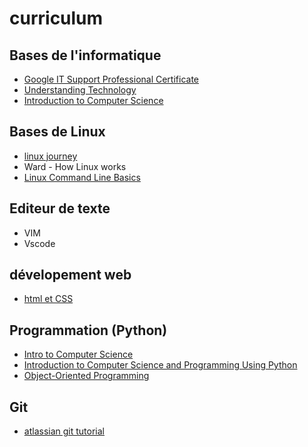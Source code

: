 # curriculum

## Bases de l'informatique

* [Google IT Support Professional Certificate](https://www.coursera.org/specializations/google-it-support)
* [Understanding Technology](https://www.edx.org/course/cs50s-understanding-technology)
* [Introduction to Computer Science](https://www.edx.org/course/cs50s-introduction-computer-science-harvardx-cs50x)

## Bases de Linux

* [linux journey](https://linuxjourney.com)
* Ward - How Linux works
* [Linux Command Line Basics](https://eu.udacity.com/course/linux-command-line-basics--ud595)

## Editeur de texte

* VIM
* Vscode

## dévelopement web

* [html et CSS](https://eu.udacity.com/course/html-and-css-syntax--ud001)

## Programmation (Python)

* [Intro to Computer Science](https://eu.udacity.com/course/intro-to-computer-science--cs101)
* [Introduction to Computer Science and Programming Using Python](https://www.edx.org/course/introduction-computer-science-mitx-6-00-1x-11)
* [Object-Oriented Programming](https://eu.udacity.com/course/programming-foundations-with-python--ud036)

## Git

* [atlassian git tutorial](https://www.atlassian.com/git/tutorials)
